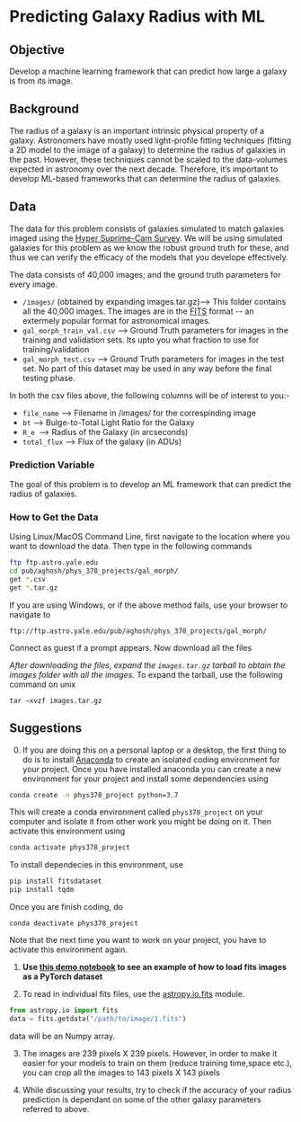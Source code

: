 # Predicting Galaxy Radius with ML

## Objective
Develop a machine learning framework that can predict how large a galaxy is from its image.

## Background 
The radius of a galaxy is an important intrinsic physical property of a galaxy. Astronomers have mostly used light-profile fitting techniques (fitting a 2D model to the image of a galaxy) to determine the radius of galaxies in the past. However, these techniques cannot be scaled to the data-volumes expected in astronomy over the next decade. Therefore, it’s important to develop ML-based frameworks that can determine the radius of galaxies.

## Data
The data for this problem consists of galaxies simulated to match galaxies imaged using the [Hyper Suprime-Cam Survey](https://hsc.mtk.nao.ac.jp/ssp/). We will be using simulated galaxies for this problem as we know the robust ground truth for these, and thus we can verify the efficacy of the models that you develope effectively. 

The data consists of 40,000 images; and the ground truth parameters for every image.

* `/images/` (obtained by expanding images.tar.gz)--> This folder contains all the 40,000 images. The images are in the [FITS](https://en.wikipedia.org/wiki/FITS) format -- an extermely popular format for astronomical images. 
* `gal_morph_train_val.csv` --> Ground Truth parameters for images in the training and validation sets. Its upto you what fraction to use for training/validation
* `gal_morph_test.csv` --> Ground Truth parameters for images in the test set. No part of this dataset may be used in any way before the final testing phase. 

In both the csv files above, the following columns will be of interest to you:-
* `file_name` --> Filename in /images/ for the correspinding image
* `bt` --> Bulge-to-Total Light Ratio for the Galaxy
* `R_e `--> Radius of the Galaxy (in arcseconds)
* `total_flux` --> Flux of the galaxy (in ADUs) 

### Prediction Variable
The goal of this problem is to develop an ML framework that can predict the radius of galaxies. 

### How to Get the Data
Using Linux/MacOS Command Line, first navigate to the location where you want to download the data. Then type in the following commands
```bash
ftp ftp.astro.yale.edu
cd pub/aghosh/phys_378_projects/gal_morph/
get *.csv
get *.tar.gz
```

If you are using Windows, or if the above method fails, use your browser to navigate to 
```
ftp://ftp.astro.yale.edu/pub/aghosh/phys_378_projects/gal_morph/
```
Connect as guest if a prompt appears. Now download all the files 

*After downloading the files, expand the `images.tar.gz` tarball to obtain the images folder with all the images.* To expand the tarball, use the following command on unix
```
tar –xvzf images.tar.gz
```
## Suggestions
0. If you are doing this on a personal laptop or a desktop, the first thing to do is to install [Anaconda](https://www.anaconda.com/) to create an isolated coding environment for your project. Once you have installed anaconda you can create a new environment for your project and install some dependencies using
```bash
conda create -n phys378_project python=3.7
```
This will create a conda environment called `phys378_project` on your computer and isolate it from other work you might be doing on it. 
Then activate this environment using 
```bash
conda activate phys378_project
```
To install dependecies in this environment, use 
```bash
pip install fitsdataset
pip install tqdm
```
Once you are finish coding, do
```
conda deactivate phys378_project
```
Note that the next time you want to work on your project, you have to activate this environment again. 

1. **Use [this demo notebook](https://github.com/aritraghsh09/class-materials/blob/main/yale-phys378/final-projects/experiments/fits_data_loading.ipynb) to see an example of how to load fits images as a PyTorch dataset**

2. To read in individual fits files, use the [astropy.io.fits](https://docs.astropy.org/en/stable/io/fits/index.html) module.
```python
from astropy.io import fits
data = fits.getdata("/path/to/image/1.fits")
```
  data will be an Numpy array. 

3. The images are 239 pixels X 239 pixels. However, in order to make it easier for your models to train on them (reduce training time,space etc.), you can crop all the images to 143 pixels X 143 pixels

4. While discussing your results, try to check if the accuracy of your radius prediction is dependant on some of the other galaxy parameters referred to above. 


